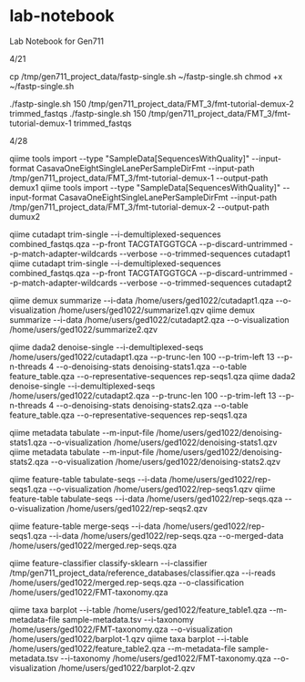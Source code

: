 # lab-notebook
Lab Notebook for Gen711 

4/21

cp /tmp/gen711_project_data/fastp-single.sh ~/fastp-single.sh
chmod +x ~/fastp-single.sh

./fastp-single.sh 150 /tmp/gen711_project_data/FMT_3/fmt-tutorial-demux-2 trimmed_fastqs
./fastp-single.sh 150 /tmp/gen711_project_data/FMT_3/fmt-tutorial-demux-1 trimmed_fastqs

4/28

qiime tools import --type "SampleData[SequencesWithQuality]" --input-format CasavaOneEightSingleLanePerSampleDirFmt --input-path /tmp/gen711_project_data/FMT_3/fmt-tutorial-demux-1 --output-path demux1
qiime tools import --type "SampleData[SequencesWithQuality]" --input-format CasavaOneEightSingleLanePerSampleDirFmt --input-path /tmp/gen711_project_data/FMT_3/fmt-tutorial-demux-2 --output-path dumux2

qiime cutadapt trim-single --i-demultiplexed-sequences combined_fastqs.qza --p-front TACGTATGGTGCA --p-discard-untrimmed --p-match-adapter-wildcards --verbose --o-trimmed-sequences cutadapt1
qiime cutadapt trim-single --i-demultiplexed-sequences combined_fastqs.qza --p-front TACGTATGGTGCA --p-discard-untrimmed --p-match-adapter-wildcards --verbose --o-trimmed-sequences cutadapt2 

qiime demux summarize --i-data /home/users/ged1022/cutadapt1.qza --o-visualization  /home/users/ged1022/summarize1.qzv
qiime demux summarize --i-data /home/users/ged1022/cutadapt2.qza --o-visualization  /home/users/ged1022/summarize2.qzv

qiime dada2 denoise-single --i-demultiplexed-seqs /home/users/ged1022/cutadapt1.qza --p-trunc-len 100 --p-trim-left 13 --p-n-threads 4 --o-denoising-stats denoising-stats1.qza --o-table feature_table.qza --o-representative-sequences rep-seqs1.qza
qiime dada2 denoise-single --i-demultiplexed-seqs /home/users/ged1022/cutadapt2.qza --p-trunc-len 100 --p-trim-left 13 --p-n-threads 4 --o-denoising-stats denoising-stats2.qza --o-table feature_table.qza --o-representative-sequences rep-seqs1.qza

qiime metadata tabulate --m-input-file /home/users/ged1022/denoising-stats1.qza --o-visualization /home/users/ged1022/denoising-stats1.qzv
qiime metadata tabulate --m-input-file /home/users/ged1022/denoising-stats2.qza --o-visualization /home/users/ged1022/denoising-stats2.qzv

qiime feature-table tabulate-seqs --i-data /home/users/ged1022/rep-seqs1.qza --o-visualization /home/users/ged1022/rep-seqs1.qzv
qiime feature-table tabulate-seqs --i-data /home/users/ged1022/rep-seqs.qza --o-visualization /home/users/ged1022/rep-seqs2.qzv

qiime feature-table merge-seqs --i-data /home/users/ged1022/rep-seqs1.qza --i-data /home/users/ged1022/rep-seqs.qza --o-merged-data /home/users/ged1022/merged.rep-seqs.qza

qiime feature-classifier classify-sklearn --i-classifier /tmp/gen711_project_data/reference_databases/classifier.qza --i-reads /home/users/ged1022/merged.rep-seqs.qza --o-classification /home/users/ged1022/FMT-taxonomy.qza

qiime taxa barplot --i-table /home/users/ged1022/feature_table1.qza --m-metadata-file sample-metadata.tsv --i-taxonomy /home/users/ged1022/FMT-taxonomy.qza --o-visualization /home/users/ged1022/barplot-1.qzv
qiime taxa barplot --i-table /home/users/ged1022/feature_table2.qza --m-metadata-file sample-metadata.tsv --i-taxonomy /home/users/ged1022/FMT-taxonomy.qza --o-visualization /home/users/ged1022/barplot-2.qzv
